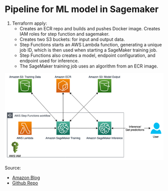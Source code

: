 # Pipeline for ML model in Sagemaker 

1. Terraform apply:
   - Creates an ECR repo and builds and pushes Docker image. Creates IAM roles for step function and sagemaker.
   - Creates two S3 buckets: for input and output data.
   - Step Functions starts an AWS Lambda function, generating a unique job ID, which is then used when starting a SageMaker training job.
   - Step Functions also creates a model, endpoint configuration, and endpoint used for inference.
   - The SageMaker training job uses an algorithm from an ECR image.


![diagram](.//ML4359-architecture-diagram-1.png)


Source: 
- [Amazon Blog](https://aws.amazon.com/blogs/machine-learning/deploy-and-manage-machine-learning-pipelines-with-terraform-using-amazon-sagemaker/)
- [Github Repo](https://github.com/aws-samples/amazon-sagemaker-ml-pipeline-deploy-with-terraform)
